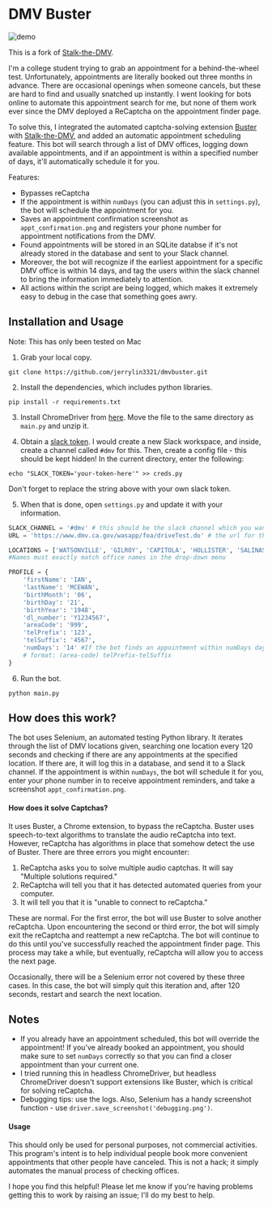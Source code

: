 # DMV Buster

![demo](https://github.com/jerrylin3321/dmvbuster/blob/master/demo-final.gif)

This is a fork of [Stalk-the-DMV](https://github.com/thisisandreeeee/stalk-the-DMV). 

I'm a college student trying to grab an appointment for a behind-the-wheel test. Unfortunately, appointments are literally booked out three months in advance. There are occasional openings when someone cancels, but these are hard to find and usually snatched up instantly. I went looking for bots online to automate this appointment search for me, but none of them work ever since the DMV deployed a ReCaptcha on the appointment finder page. 

To solve this, I integrated the automated captcha-solving extension [Buster](https://github.com/dessant/buster) with [Stalk-the-DMV](https://github.com/thisisandreeeee/stalk-the-DMV), and added an automatic appointment scheduling feature. This bot will search through a list of DMV offices, logging down available appointments, and if an appointment is within a specified number of days, it'll automatically schedule it for you.

Features:
* Bypasses reCaptcha
* If the appointment is within `numDays` (you can adjust this in `settings.py`), the bot will schedule the appointment for you.
* Saves an appointment confirmation screenshot as `appt_confirmation.png` and registers your phone number for appointment notifications from the DMV.
* Found appointments will be stored in an SQLite databse if it's not already stored in the database and sent to your Slack channel. 
* Moreover, the bot will recognize if the earliest appointment for a specific DMV office is within 14 days, and tag the users within the slack channel to bring the information immediately to attention. 
* All actions within the script are being logged, which makes it extremely easy to debug in the case that something goes awry.


## Installation and Usage
Note: This has only been tested on Mac

1. Grab your local copy.
```
git clone https://github.com/jerrylin3321/dmvbuster.git
```
2. Install the dependencies, which includes python libraries.
```
pip install -r requirements.txt
```
3. Install ChromeDriver from [here](http://chromedriver.storage.googleapis.com/2.23/chromedriver_mac64.zip). Move the file to the same directory as `main.py` and unzip it. 

4. Obtain a [slack token](https://api.slack.com/docs/oauth-test-tokens). I would create a new Slack workspace, and inside, create a channel called `#dmv` for this. Then, create a config file - this should be kept hidden! In the current directory, enter the following:
```
echo "SLACK_TOKEN='your-token-here'" >> creds.py
```
Don't forget to replace the string above with your own slack token. 

5. When that is done, open `settings.py` and update it with your information.
```python
SLACK_CHANNEL = '#dmv' # this should be the slack channel which you want to send messages to
URL = 'https://www.dmv.ca.gov/wasapp/foa/driveTest.do' # the url for the DMV web form

LOCATIONS = ['WATSONVILLE', 'GILROY', 'CAPITOLA', 'HOLLISTER', 'SALINAS', 'SEASIDE', "LOS BANOS", 'MODESTO']
#Names must exactly match office names in the drop-down menu

PROFILE = {
    'firstName': 'IAN',
    'lastName': 'MCEWAN',
    'birthMonth': '06',
    'birthDay': '21',
    'birthYear': '1948',
    'dl_number': 'Y1234567',
    'areaCode': '999',
    'telPrefix': '123',
    'telSuffix': '4567',
    'numDays': '14' #If the bot finds an appointment within numDays days, it will schedule the appointment; otherwise, it'll just record it and send to Slack
    # format: (area-code) telPrefix-telSuffix
}

```
6. Run the bot.
```
python main.py
```

## How does this work?
The bot uses Selenium, an automated testing Python library. It iterates through the list of DMV locations given, searching one location every 120 seconds and checking if there are any appointments at the specified location. If there are, it will log this in a database, and send it to a Slack channel. If the appointment is within `numDays`, the bot will schedule it for you, enter your phone number in to receive appointment reminders, and take a screenshot `appt_confirmation.png`. 

#### How does it solve Captchas?
It uses Buster, a Chrome extension, to bypass the reCaptcha. Buster uses speech-to-text algorithms to translate the audio reCaptcha into text. However, reCaptcha has algorithms in place that somehow detect the use of Buster. There are three errors you might encounter:

1. ReCaptcha asks you to solve multiple audio captchas. It will say "Multiple solutions required."
2. ReCaptcha will tell you that it has detected automated queries from your computer. 
3. It will tell you that it is "unable to connect to reCaptcha." 

These are normal. For the first error, the bot will use Buster to solve another reCaptcha. Upon encountering the second or third error, the bot will simply exit the reCaptcha and reattempt a new reCaptcha. The bot will continue to do this until you've successfully reached the appointment finder page. This process may take a while, but eventually, reCaptcha will allow you to access the next page. 

Occasionally, there will be a Selenium error not covered by these three cases. In this case, the bot will simply quit this iteration and, after 120 seconds, restart and search the next location.

## Notes
* If you already have an appointment scheduled, this bot will override the appointment! If you've already booked an appointment, you should make sure to set `numDays` correctly so that you can find a closer appointment than your current one. 
* I tried running this in headless ChromeDriver, but headless ChromeDriver doesn't support extensions like Buster, which is critical for solving reCaptcha. 
* Debugging tips: use the logs. Also, Selenium has a handy screenshot function - use `driver.save_screenshot('debugging.png')`. 

#### Usage
This should only be used for personal purposes, not commercial activities. This program's intent is to help individual people book more convenient appointments that other people have canceled. This is not a hack; it simply automates the manual process of checking offices.

I hope you find this helpful! Please let me know if you're having problems getting this to work by raising an issue; I'll do my best to help.

